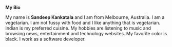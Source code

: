 **My Bio**

My name is **Sandeep Kankatala** and I am from Melbourne, Australia. I am a vegetarian. I am not fussy with food and I like anything that is vegetarian. Indian is my preferred cuisine. My hobbies are listening to music and browsing news, entertainment and technology websites. My favorite color is black. I work as a software developer.
